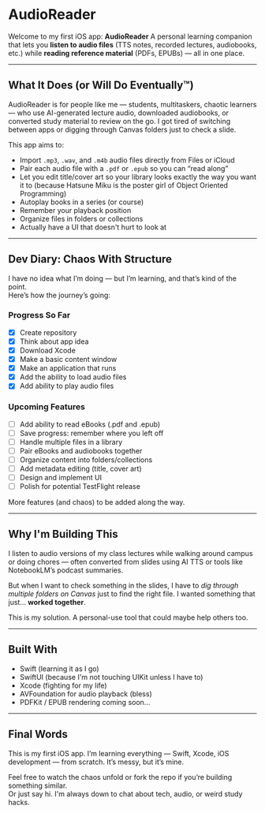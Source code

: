 # AudioReader

Welcome to my first iOS app: **AudioReader** 
A personal learning companion that lets you **listen to audio files** (TTS notes, recorded lectures, audiobooks, etc.) while **reading reference material** (PDFs, EPUBs) — all in one place.

---

## What It Does (or Will Do Eventually™)

AudioReader is for people like me — students, multitaskers, chaotic learners — who use AI-generated lecture audio, downloaded audiobooks, or converted study material to review on the go. I got tired of switching between apps or digging through Canvas folders just to check a slide.

This app aims to:
- Import `.mp3`, `.wav`, and `.m4b` audio files directly from Files or iCloud
- Pair each audio file with a `.pdf` or `.epub` so you can “read along”
- Let you edit title/cover art so your library looks exactly the way you want it to (because Hatsune Miku is the poster girl of Object Oriented Programming)
- Autoplay books in a series (or course)
- Remember your playback position
- Organize files in folders or collections
- Actually have a UI that doesn't hurt to look at

---

## Dev Diary: Chaos With Structure

I have no idea what I’m doing — but I’m learning, and that’s kind of the point.  
Here’s how the journey’s going:

### Progress So Far
- [x] Create repository
- [x] Think about app idea
- [x] Download Xcode
- [x] Make a basic content window
- [x] Make an application that runs
- [x] Add the ability to load audio files
- [x] Add ability to play audio files

### Upcoming Features
- [ ] Add ability to read eBooks (.pdf and .epub)
- [ ] Save progress: remember where you left off
- [ ] Handle multiple files in a library
- [ ] Pair eBooks and audiobooks together
- [ ] Organize content into folders/collections
- [ ] Add metadata editing (title, cover art)
- [ ] Design and implement UI
- [ ] Polish for potential TestFlight release

More features (and chaos) to be added along the way.

---

## Why I'm Building This

I listen to audio versions of my class lectures while walking around campus or doing chores — often converted from slides using AI TTS or tools like NotebookLM’s podcast summaries.

But when I want to check something in the slides, I have to *dig through multiple folders on Canvas* just to find the right file. I wanted something that just… **worked together**.

This is my solution. A personal-use tool that could maybe help others too.

---

## Built With
- Swift (learning it as I go)
- SwiftUI (because I'm not touching UIKit unless I have to)
- Xcode (fighting for my life)
- AVFoundation for audio playback (bless)
- PDFKit / EPUB rendering coming soon...

---

## Final Words

This is my first iOS app. I’m learning everything — Swift, Xcode, iOS development — from scratch. It’s messy, but it’s mine.  

Feel free to watch the chaos unfold or fork the repo if you’re building something similar.  
Or just say hi. I'm always down to chat about tech, audio, or weird study hacks.

